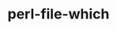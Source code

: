 ---
title: "perl-file-which"
layout: cache
categories: [package, develop]
meta: {"compilers": ["none"], "num_specs": 28, "num_specs_by_stack": {"e4s": 1, "hep": 27, "ml-linux-x86_64-rocm": 1, "root": 28}, "oss": ["ubuntu22.04", "ubuntu24.04"], "platforms": ["linux"], "stacks": ["e4s", "hep", "ml-linux-x86_64-rocm", "root"], "targets": ["x86_64_v3"], "versions": ["1.27"]}
spec_details: [{"compiler": "none", "hash": "4awxsstkaivpldonb5xyvudmcsabumju", "os": "ubuntu22.04", "platform": "linux", "size": "-", "stacks": ["hep", "root"], "target": "x86_64_v3", "variants": ["build_system=perl"], "versions": ["1.27"]}, {"compiler": "none", "hash": "53jremgv4p3nbljcq6e6liomkqbnbmqo", "os": "ubuntu22.04", "platform": "linux", "size": "-", "stacks": ["hep", "root"], "target": "x86_64_v3", "variants": ["build_system=perl"], "versions": ["1.27"]}, {"compiler": "none", "hash": "72jic4iwvbix7bu3x5snbw6zu6mjq4og", "os": "ubuntu22.04", "platform": "linux", "size": "-", "stacks": ["hep", "root"], "target": "x86_64_v3", "variants": ["build_system=perl"], "versions": ["1.27"]}, {"compiler": "none", "hash": "7kabdi6k2xuptwuvoowbq3pobk7qn5c3", "os": "ubuntu22.04", "platform": "linux", "size": "-", "stacks": ["hep", "root"], "target": "x86_64_v3", "variants": ["build_system=perl"], "versions": ["1.27"]}, {"compiler": "none", "hash": "7z2hqrcflbuee3ipawobav2x7hpnbwbs", "os": "ubuntu22.04", "platform": "linux", "size": "-", "stacks": ["hep", "root"], "target": "x86_64_v3", "variants": ["build_system=perl"], "versions": ["1.27"]}, {"compiler": "none", "hash": "aclcit4jl6kwms2x6x5oaoqqo6vm7fe4", "os": "ubuntu24.04", "platform": "linux", "size": "-", "stacks": ["hep", "ml-linux-x86_64-rocm", "root"], "target": "x86_64_v3", "variants": ["build_system=perl"], "versions": ["1.27"]}, {"compiler": "none", "hash": "dboum4xvul43cwjfqqqxlcpxzobcn3cu", "os": "ubuntu22.04", "platform": "linux", "size": "-", "stacks": ["hep", "root"], "target": "x86_64_v3", "variants": ["build_system=perl"], "versions": ["1.27"]}, {"compiler": "none", "hash": "do3bryjishx5nhog7vhn5ijtrxzmujbc", "os": "ubuntu22.04", "platform": "linux", "size": "-", "stacks": ["hep", "root"], "target": "x86_64_v3", "variants": ["build_system=perl"], "versions": ["1.27"]}, {"compiler": "none", "hash": "dqqejtzd6uitegnheisgfwn7rqp3ox2h", "os": "ubuntu22.04", "platform": "linux", "size": "-", "stacks": ["hep", "root"], "target": "x86_64_v3", "variants": ["build_system=perl"], "versions": ["1.27"]}, {"compiler": "none", "hash": "edsjbzgzvz52apxvqcrbpwzjyvlep2ck", "os": "ubuntu22.04", "platform": "linux", "size": "-", "stacks": ["hep", "root"], "target": "x86_64_v3", "variants": ["build_system=perl"], "versions": ["1.27"]}, {"compiler": "none", "hash": "i3lwz56nozyt6xg2lzjcom2babsitznm", "os": "ubuntu22.04", "platform": "linux", "size": "-", "stacks": ["hep", "root"], "target": "x86_64_v3", "variants": ["build_system=perl"], "versions": ["1.27"]}, {"compiler": "none", "hash": "iyruni4vps7jg55n774gohsfx6tyxk3o", "os": "ubuntu22.04", "platform": "linux", "size": "-", "stacks": ["hep", "root"], "target": "x86_64_v3", "variants": ["build_system=perl"], "versions": ["1.27"]}, {"compiler": "none", "hash": "kxtaljwxcwdzvvcdtfjr643x2xyac4nb", "os": "ubuntu22.04", "platform": "linux", "size": "-", "stacks": ["hep", "root"], "target": "x86_64_v3", "variants": ["build_system=perl"], "versions": ["1.27"]}, {"compiler": "none", "hash": "m5btahrhqedrlhyutmru4hufyy3vpdob", "os": "ubuntu22.04", "platform": "linux", "size": "-", "stacks": ["hep", "root"], "target": "x86_64_v3", "variants": ["build_system=perl"], "versions": ["1.27"]}, {"compiler": "none", "hash": "nofexxeekqaffejlsacin26n6kprlzzo", "os": "ubuntu22.04", "platform": "linux", "size": "-", "stacks": ["e4s", "root"], "target": "x86_64_v3", "variants": ["build_system=perl"], "versions": ["1.27"]}, {"compiler": "none", "hash": "o47vmhzillj5bwexlodu7tjcpkn3brni", "os": "ubuntu24.04", "platform": "linux", "size": "-", "stacks": ["hep", "root"], "target": "x86_64_v3", "variants": ["build_system=perl"], "versions": ["1.27"]}, {"compiler": "none", "hash": "qpq5nkqq6oi7vzxr2zemvamqdr3hbxgl", "os": "ubuntu24.04", "platform": "linux", "size": "-", "stacks": ["hep", "root"], "target": "x86_64_v3", "variants": ["build_system=perl"], "versions": ["1.27"]}, {"compiler": "none", "hash": "suuxujthkfgogw3ospusf3bbqozqnvgp", "os": "ubuntu24.04", "platform": "linux", "size": "-", "stacks": ["hep", "root"], "target": "x86_64_v3", "variants": ["build_system=perl"], "versions": ["1.27"]}, {"compiler": "none", "hash": "uwrn6esg32ge2xu3dv3wxepvjptpry3z", "os": "ubuntu22.04", "platform": "linux", "size": "-", "stacks": ["hep", "root"], "target": "x86_64_v3", "variants": ["build_system=perl"], "versions": ["1.27"]}, {"compiler": "none", "hash": "uxnpvelwaloccwznazeczpz7he7xcwwu", "os": "ubuntu22.04", "platform": "linux", "size": "-", "stacks": ["hep", "root"], "target": "x86_64_v3", "variants": ["build_system=perl"], "versions": ["1.27"]}, {"compiler": "none", "hash": "vutqevj63irnwuhbumf7xzp6vmjswlga", "os": "ubuntu22.04", "platform": "linux", "size": "-", "stacks": ["hep", "root"], "target": "x86_64_v3", "variants": ["build_system=perl"], "versions": ["1.27"]}, {"compiler": "none", "hash": "wbecynbmlqi7t63jvcpzm3333fvs2xtg", "os": "ubuntu22.04", "platform": "linux", "size": "-", "stacks": ["hep", "root"], "target": "x86_64_v3", "variants": ["build_system=perl"], "versions": ["1.27"]}, {"compiler": "none", "hash": "x2ktdexe5mf7cb2qtzcbzfnhhmsl3vob", "os": "ubuntu22.04", "platform": "linux", "size": "-", "stacks": ["hep", "root"], "target": "x86_64_v3", "variants": ["build_system=perl"], "versions": ["1.27"]}, {"compiler": "none", "hash": "xb47rftsvwtjytqgh25ilt77vgtxnxwq", "os": "ubuntu22.04", "platform": "linux", "size": "-", "stacks": ["hep", "root"], "target": "x86_64_v3", "variants": ["build_system=perl"], "versions": ["1.27"]}, {"compiler": "none", "hash": "xc72rj22wqmmpdypunlg25zvg3t4ws6l", "os": "ubuntu24.04", "platform": "linux", "size": "-", "stacks": ["hep", "root"], "target": "x86_64_v3", "variants": ["build_system=perl"], "versions": ["1.27"]}, {"compiler": "none", "hash": "ybmzttrtd6np5m22depit6ek4haqhmg2", "os": "ubuntu22.04", "platform": "linux", "size": "-", "stacks": ["hep", "root"], "target": "x86_64_v3", "variants": ["build_system=perl"], "versions": ["1.27"]}, {"compiler": "none", "hash": "yc3usl3oaupn3qbhpyhhlq4ju3j2i3eh", "os": "ubuntu22.04", "platform": "linux", "size": "-", "stacks": ["hep", "root"], "target": "x86_64_v3", "variants": ["build_system=perl"], "versions": ["1.27"]}, {"compiler": "none", "hash": "zl25hcqima4dnbyxjsmvpoxdjuaeaqko", "os": "ubuntu22.04", "platform": "linux", "size": "-", "stacks": ["hep", "root"], "target": "x86_64_v3", "variants": ["build_system=perl"], "versions": ["1.27"]}]
---